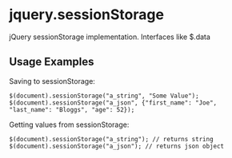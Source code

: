 jquery.sessionStorage
=====================

jQuery sessionStorage implementation. Interfaces like $.data

Usage Examples
--------------

Saving to sessionStorage:

    $(document).sessionStorage("a_string", "Some Value");
    $(document).sessionStorage("a_json", {"first_name": "Joe", "last_name": "Bloggs", "age": 52});

Getting values from sessionStorage:

    $(document).sessionStorage("a_string"); // returns string
    $(document).sessionStorage("a_json"); // returns json object
